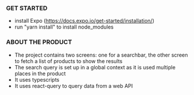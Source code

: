 ### GET STARTED

<!-- initalization -->

- install Expo (https://docs.expo.io/get-started/installation/)
- run "yarn install" to install node_modules

### ABOUT THE PRODUCT

- The project contains two screens: one for a searchbar, the other screen to fetch a list of products to show the results
- The search query is set up in a global context as it is used multiple places in the product
- It uses typescripts
- It uses react-query to query data from a web API
